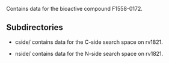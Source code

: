 Contains data for the bioactive compound F1558-0172.

## Subdirectories

- cside/ contains data for the C-side search space on rv1821.

- nside/ contains data for the N-side search space on rv1821.

